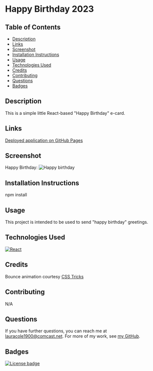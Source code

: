 # Happy Birthday 2023

## Table of Contents

- [Description](#description)
- [Links](#links)
- [Screenshot](#screenshot)
- [Installation Instructions](#installation-instructions)
- [Usage](#usage)
- [Technologies Used](#technologies-used)
- [Credits](#credits)
- [Contributing](#contributing)
- [Questions](#questions)
- [Badges](#badges)

## Description

This is a simple little React-based "Happy Birthday" e-card.

## Links

[Deployed application on GitHub Pages](https://lauracole1900.github.io/bday-card-2024/)

## Screenshot

Happy Birthday:
![Happy birthday](./images/happy-bday-2024.png)

## Installation Instructions

npm install

## Usage

This project is intended to be used to send "happy birthday" greetings.

## Technologies Used

[![React](https://img.shields.io/badge/built%20with-React-61dbfb)](https://reactjs.org/)

## Credits

Bounce animation courtesy [CSS Tricks](https://css-tricks.com/bounce-element-around-viewport-in-css/)

## Contributing

N/A

## Questions

If you have further questions, you can reach me at lauracole1900@comcast.net. For more of my work, see [my GitHub](https://github.com/LauraCole1900).

## Badges

[![License badge](https://img.shields.io/badge/license-MIT-FFD700)](./LICENSE)
